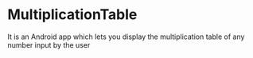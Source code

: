# MultiplicationTable

It is an Android app which lets you display the multiplication table of any number input by the user
